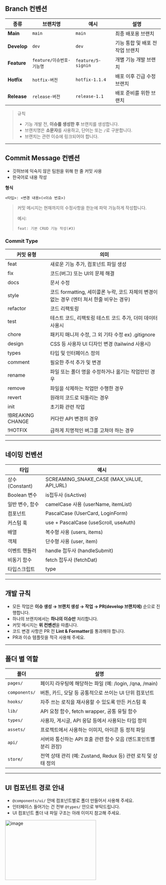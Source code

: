 ## Branch 컨벤션

| 종류        | 브랜치명                  | 예시               | 설명                             |
| ----------- | ------------------------- | ------------------ | -------------------------------- |
| **Main**    | `main`                    | `main`             | 최종 배포용 브랜치               |
| **Develop** | `dev`                 | `dev`          | 기능 통합 및 배포 전 작업 브랜치 |
| **Feature** | `feature/이슈번호-기능명` | `feature/5-signin` | 개별 기능 개발 브랜치            |
| **Hotfix**  | `hotfix-버전`             | `hotfix-1.1.4`     | 배포 이후 긴급 수정 브랜치       |
| **Release** | `release-버전`            | `release-1.1`      | 배포 준비를 위한 브랜치          |

> 규칙
>
> - 기능 개발 전, **이슈를 생성한 후** 브랜치를 생성합니다.
> - 브랜치명은 **소문자**를 사용하고, 단어는 또는 `/`로 구분합니다.
> - 브랜치는 관련 이슈에 링크되어야 합니다.

---

## Commit Message 컨벤션

- 깃허브에 익숙지 않은 팀원을 위해 한 줄 커밋 사용
- 한국어로 내용 작성

**형식**

`<타입>: <변경 내용>(<이슈 번호>)`

> 커밋 메시지는 현재까지의 수정사항을 한눈에 파악 가능하게 작성합니다.
>
> 예시:
>
> `feat: 기본 CRUD 기능 작성(#3)`

### Commit Type

| 커밋 유형        | 의미                                                                                      |
| ---------------- | ----------------------------------------------------------------------------------------- |
| feat             | 새로운 기능 추가, 컴포넌트 파일 생성                                                      |
| fix              | 코드(버그) 또는 UI의 문제 해결                                                            |
| docs             | 문서 수정                                                                                 |
| style            | 코드 formatting, 세미콜론 누락, 코드 자체의 변경이 없는 경우 (엔터 쳐서 한줄 비우는 경우) |
| refactor         | 코드 리팩토링                                                                             |
| test             | 테스트 코드, 리팩토링 테스트 코드 추가, 더미 데이터 사용시                                |
| chore            | 패키지 매니저 수정, 그 외 기타 수정 ex) .gitignore                                        |
| design           | CSS 등 사용자 UI 디자인 변경 (tailwind 사용시)                                            |
| types            | 타입 및 인터페이스 정의                                                                   |
| comment          | 필요한 주석 추가 및 변경                                                                  |
| rename           | 파일 또는 폴더 명을 수정하거나 옮기는 작업만인 경우                                       |
| remove           | 파일을 삭제하는 작업만 수행한 경우                                                        |
| revert           | 원래의 코드로 되돌리는 경우                                                               |
| init             | 초기화 관련 작업                                                                          |
| !BREAKING CHANGE | 커다란 API 변경의 경우                                                                    |
| !HOTFIX          | 급하게 치명적인 버그를 고쳐야 하는 경우                                                   |

---

## 네이밍 컨벤션

| 타입            | 예시                                      |
| --------------- | ----------------------------------------- |
| 상수(Constant)  | SCREAMING_SNAKE_CASE (MAX_VALUE, API_URL) |
| Boolean 변수    | is접두사 (isActive)                       |
| 일반 변수, 함수 | camelCase 사용 (userName, itemList)       |
| 컴포넌트        | PascalCase (UserCard, LoginForm)          |
| 커스텀 훅       | use + PascalCase (useScroll, useAuth)     |
| 배열            | 복수형 사용 (users, items)                |
| 객체            | 단수형 사용 (user, item)                  |
| 이벤트 핸들러   | handle 접두사 (handleSubmit)              |
| 비동기 함수     | fetch 접두사 (fetchDat)                   |
| 타입스크립트    | type                                      |

---

## 개발 규칙

- 모든 작업은 **이슈 생성 → 브랜치 생성 → 작업 → PR(develop 브랜치에)** 순으로 진행합니다.
- 하나의 브랜치에서는 **하나의 이슈만** 처리합니다.
- 커밋 메시지는 **위 컨벤션**을 따릅니다.
- 코드 변경 사항은 PR 전 **Lint & Formatter**를 통과해야 합니다.
- PR과 이슈 템플릿을 적극 사용해 주세요.

---

## 폴더 별 역할

| 폴더            | 설명                                      |
| --------------- | ----------------------------------------- |
| `pages/`  | 페이지 라우팅에 해당하는 파일 (예: /login, /qna, /main) |
| `components/`    | 버튼, 카드, 모달 등 공통적으로 쓰이는 UI 단위 컴포넌트                       |
| `hooks/` | 자주 쓰는 로직을 재사용할 수 있도록 만든 커스텀 훅     |
| `lib/`       | API 요청 함수, fetch wrapper, 공통 유틸 함수         |
| `types/`    | 사용자, 게시글, API 응답 등에서 사용되는 타입 정의     |
| `assets/`            | 프로젝트에서 사용하는 이미지, 아이콘 등 정적 파일               |
| `api/`            | 서버와 통신하는 API 호출 관련 함수 모음 (엔드포인트별 분리 권장)                |
| `store/`   | 전역 상태 관리 (예: Zustand, Redux 등) 관련 로직 및 상태 정의             |

---

## UI 컴포넌트 경로 안내
- `@components/ui/` 안에 컴포넌트별로 폴더 만들어서 사용해 주세요.
- 인터페이스 들어가는 건 전부 `@types/` 안으로 부탁드립니다.
- UI 컴포넌트 폴더 내 파일 구조는 아래 이미지 참고해 주세요.
<img width="294" height="194" alt="image" src="https://github.com/user-attachments/assets/0ca6c740-819a-4c40-9306-5d4609b1aa55" />


